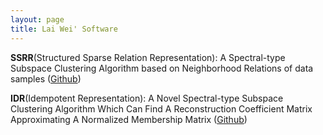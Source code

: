 ```yaml
---
layout: page
title: Lai Wei' Software
---
```


**SSRR**(Structured Sparse Relation Representation): A Spectral-type Subspace Clustering Algorithm based on Neighborhood Relations of data samples ([Github](https://github.com/weilyshmtu/Subspace-clustering-via-structured-sparse-relation-representation))

**IDR**(Idempotent Representation): A Novel Spectral-type Subspace Clustering Algorithm Which Can Find A Reconstruction Coefficient Matrix Approximating A Normalized Membership Matrix ([Github](https://github.com/weilyshmtu/Learning-idempotent-representation-for-subspace-segmentation)) 

<!--
### Single-cell RNA-seq

**SAFEclustering**: SAFE (Single-cell Aggregated clustering From Ensemble): Cluster ensemble for single-cell RNA-seq data ([GitHub](https://github.com/yycunc/SAFEclustering), [vignettes](https://github.com/yycunc/SAFEclustering/blob/master/README.md))

**SAMEclustering**: SAME (Single-cell RNA-seq Aggregated clustering via Mixture model Ensemble): Cluster ensemble for single-cell RNA-seq data ([GitHub](https://github.com/yycunc/SAMEclustering), [vignettes](https://github.com/yycunc/SAMEclustering/blob/master/README.md))

**SMNN**: Batch Effect Correction for Single-cell RNA-seq data via Supervised Mutual Nearest Neighbor Detection ([GitHub](https://github.com/yycunc/SMNN), [vignettes](https://github.com/yycunc/SMNN/blob/master/README.md))

**iSMNN**: Batch Effect Correction for Single-cell RNA-seq data via Iterative Supervised Mutual Nearest Neighbor Refinement ([GitHub](https://github.com/yycunc/iSMNN), [vignettes](https://github.com/yycunc/iSMNN/blob/main/README.md))

### Hi-C

**MUNIn** (Multiple tissue UNifying long-range chromatin Interaction detector): a statistical framework for identifying long-range chromatin interactions from multiple tissues/samples.([GitHub](https://github.com/yycunc/MUNIn), [vignettes](https://github.com/yycunc/MUNIn/blob/master/README.md))

**FIREcaller**: an R package for detecting frequently interacting re-gions from Hi-C data. ([GitHub](https://github.com/yycunc/FIREcaller), [vignettes](https://github.com/yycunc/FIREcaller/blob/master/README.md))
-->
